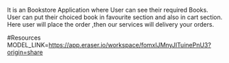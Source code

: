 It is an Bookstore Application where User can see their required Books. User can put their choiced book in favourite section and also in cart section. Here user will place the order ,then our services will delivery your orders.

#Resources
MODEL_LINK=https://app.eraser.io/workspace/fomxlJMnyJITuinePnU3?origin=share
